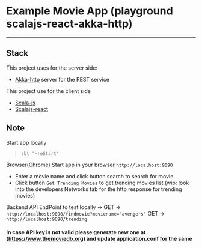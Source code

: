 # Example Movie App (playground scalajs-react-akka-http)
---

## Stack
This project uses for the server side:
* [Akka-http](https://doc.akka.io/docs/akka-http/current/) server for the REST service

This project use for the client side
* [Scala-js](https://www.scala-js.org/doc/)
* [Scalajs-react](https://github.com/japgolly/scalajs-react)

## Note

Start app locally
> `sbt "~reStart"`

Browser(Chrome)
Start app in your browser ``http://localhost:9090``
- Enter a movie name and click button search to search for movie.
- Click button `Get Trending Movies` to get trending movies list.(wip: look into the developers Networks tab for the http response for trending movies)


Backend API EndPoint to test locally -> 
GET -> ``http://localhost:9090/findmovie?moviename="avengers"``
GET -> ``http://localhost:9090/trending``

#### In case API key is not valid please generate new one at (https://www.themoviedb.org) and update application.conf for the same

